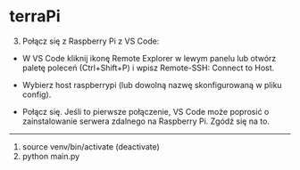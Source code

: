 # terraPi

3. Połącz się z Raspberry Pi z VS Code:

- W VS Code kliknij ikonę Remote Explorer w lewym panelu lub otwórz paletę poleceń (Ctrl+Shift+P) i wpisz Remote-SSH: Connect to Host.

- Wybierz host raspberrypi (lub dowolną nazwę skonfigurowaną w pliku config).

- Połącz się. Jeśli to pierwsze połączenie, VS Code może poprosić o zainstalowanie serwera zdalnego na Raspberry Pi. Zgódź się na to.

____________________________________
1. source venv/bin/activate (deactivate)
2. python main.py
